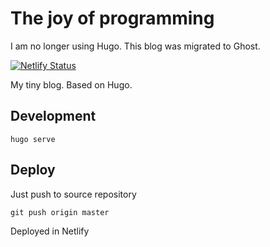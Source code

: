 # The joy of programming

I am no longer using Hugo. This blog was migrated to Ghost.

[![Netlify Status](https://api.netlify.com/api/v1/badges/8a8cadd6-99fe-46cc-80a9-14373ad6084f/deploy-status)](https://app.netlify.com/sites/flamboyant-thompson-7742ba/deploys)

My tiny blog. Based on Hugo.

## Development

``` shell
hugo serve
```

## Deploy

Just push to source repository

``` shell
git push origin master
```

Deployed in Netlify
